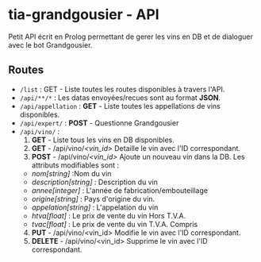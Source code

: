# tia-grandgousier - API

Petit API écrit en Prolog permettant de gerer les vins en DB et de dialoguer avec le bot Grandgousier.

## Routes

- ``/list``     : GET - Liste toutes les routes disponibles à travers l'API.
- ``/api/**/*``     : Les datas envoyées/recues sont au format **JSON**.
- ``/api/appellation`` : **GET** - Liste toutes les appellations de vins disponibles.
- ``/api/expert/`` : **POST** - Questionne Grandgousier
- ``/api/vino/`` : 
    1. **GET** - Liste tous les vins en DB disponibles.
    2. **GET** - /api/vino/*<vin_id>* Detaille le vin avec l'ID correspondant.
    3. **POST** - /api/vino/*<vin_id>* Ajoute un nouveau vin dans la DB. Les attributs modifiables sont : 
     - *nom[string]* :Nom du vin
     - *description[string]* : Description du vin
     - *annee[integer]* : L'année de fabrication/embouteillage
     - *origine[string]* : Pays d'origine du vin.
     - *appelation[string]* : L'appelation du vin
     - *htva[float]* : Le prix de vente du vin Hors T.V.A.
     - *tvac[float]* : Le prix de vente du vin T.V.A. Compris
    4. **PUT** - /api/vino/<vin_id> Modifie le vin avec l'ID correspondant.
    5. **DELETE** - /api/vino/<vin_id> Supprime le vin avec l'ID correspondant.
